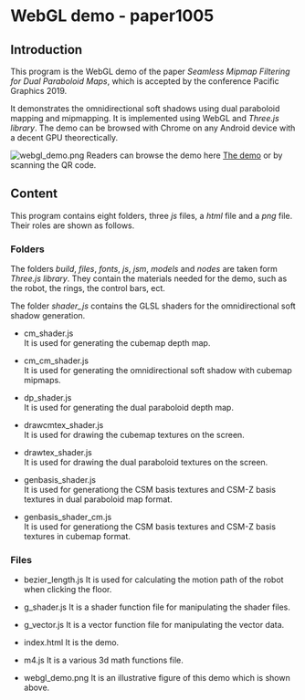 # WebGL demo - paper1005

## Introduction
This program is the WebGL demo of the paper _Seamless Mipmap Filtering for Dual Paraboloid Maps_, which is accepted by the conference Pacific Graphics 2019. 

It demonstrates the omnidirectional soft shadows using dual paraboloid mapping and mipmapping. It is implemented using WebGL and _Three.js library_. The demo can be browsed with Chrome on any Android device with a decent GPU theorectically. 

![webgl_demo.png](https://github.com/wzni/paper1005/blob/master/webgl_demo.png)
Readers can browse the demo here [The demo](https://wzni.github.io/paper1005/) or by scanning the QR code.


## Content

This program contains eight folders, three _js_ files, a _html_ file and a _png_ file. Their roles are shown as follows.

### Folders

The folders _build_, _files_, _fonts_, _js_, _jsm_, _models_ and _nodes_ are taken form _Three.js library_. They contain the materials needed for the demo, such as the robot, the rings, the control bars, ect.

The folder _shader_js_ contains the GLSL shaders for the omnidirectional soft shadow generation. 
- cm_shader.js  
  It is used for generating the cubemap depth map.
  
- cm_cm_shader.js  
  It is used for generating the omnidirectional soft shadow with cubemap mipmaps.
  
- dp_shader.js  
  It is used for generating the dual paraboloid depth map.
  
- drawcmtex_shader.js  
  It is used for drawing the cubemap textures on the screen.
  
- drawtex_shader.js  
  It is used for drawing the dual paraboloid textures on the screen.
  
- genbasis_shader.js  
  It is used for generationg the CSM basis textures and CSM-Z basis textures in dual paraboloid map format.
  
- genbasis_shader_cm.js  
  It is used for generationg the CSM basis textures and CSM-Z basis textures in cubemap format.
 
### Files
  
- bezier_length.js 
  It is used for calculating the motion path of the robot when clicking the floor.
    
- g_shader.js 
  It is a shader function file for manipulating the shader files.
    
- g_vector.js
  It is a vector function file for manipulating the vector data.
  
- index.html
  It is the demo. 

- m4.js
  It is a various 3d math functions file.
  
- webgl_demo.png
  It is an illustrative figure of this demo which is shown above.

